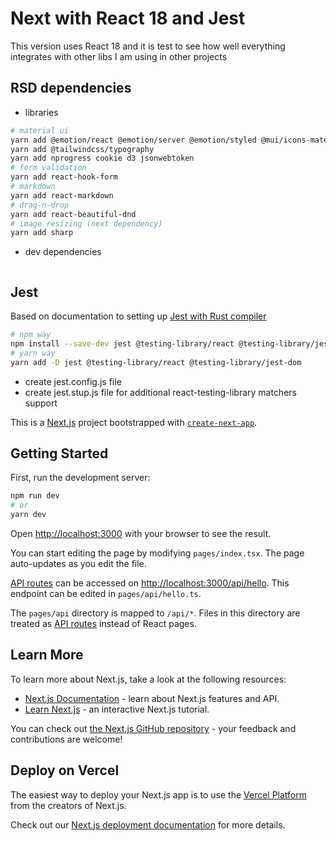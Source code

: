 # Next with React 18 and Jest

This version uses React 18 and it is test to see how well everything integrates with other libs I am using in other projects


## RSD dependencies

- libraries

```bash
# material ui
yarn add @emotion/react @emotion/server @emotion/styled @mui/icons-material @mui/material
yarn add @tailwindcss/typography
yarn add nprogress cookie d3 jsonwebtoken
# form validation
yarn add react-hook-form
# markdown
yarn add react-markdown
# drag-n-drop
yarn add react-beautiful-dnd
# image resizing (next dependency)
yarn add sharp

```

- dev dependencies

```bash


```


## Jest

Based on documentation to setting up [Jest with Rust compiler](https://nextjs.org/docs/testing#setting-up-jest-with-the-rust-compiler)

```bash
# npm way
npm install --save-dev jest @testing-library/react @testing-library/jest-dom
# yarn way
yarn add -D jest @testing-library/react @testing-library/jest-dom
```

- create jest.config.js file
- create jest.stup.js file for additional react-testing-library matchers support

This is a [Next.js](https://nextjs.org/) project bootstrapped with [`create-next-app`](https://github.com/vercel/next.js/tree/canary/packages/create-next-app).

## Getting Started

First, run the development server:

```bash
npm run dev
# or
yarn dev
```

Open [http://localhost:3000](http://localhost:3000) with your browser to see the result.

You can start editing the page by modifying `pages/index.tsx`. The page auto-updates as you edit the file.

[API routes](https://nextjs.org/docs/api-routes/introduction) can be accessed on [http://localhost:3000/api/hello](http://localhost:3000/api/hello). This endpoint can be edited in `pages/api/hello.ts`.

The `pages/api` directory is mapped to `/api/*`. Files in this directory are treated as [API routes](https://nextjs.org/docs/api-routes/introduction) instead of React pages.

## Learn More

To learn more about Next.js, take a look at the following resources:

- [Next.js Documentation](https://nextjs.org/docs) - learn about Next.js features and API.
- [Learn Next.js](https://nextjs.org/learn) - an interactive Next.js tutorial.

You can check out [the Next.js GitHub repository](https://github.com/vercel/next.js/) - your feedback and contributions are welcome!

## Deploy on Vercel

The easiest way to deploy your Next.js app is to use the [Vercel Platform](https://vercel.com/new?utm_medium=default-template&filter=next.js&utm_source=create-next-app&utm_campaign=create-next-app-readme) from the creators of Next.js.

Check out our [Next.js deployment documentation](https://nextjs.org/docs/deployment) for more details.
